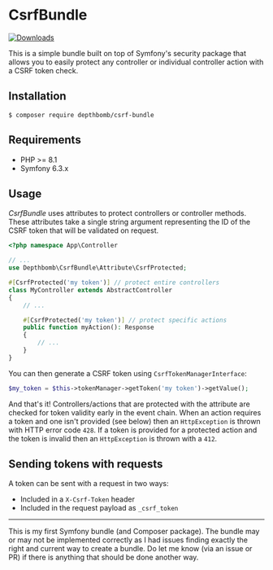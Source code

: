 # CsrfBundle

[![Downloads](https://img.shields.io/packagist/dt/depthbomb/csrf-bundle)](https://packagist.org/packages/depthbomb/csrf-bundle)

This is a simple bundle built on top of Symfony's security package that allows you to easily protect any controller or individual controller action with a CSRF token check.

## Installation

```console
$ composer require depthbomb/csrf-bundle
```

## Requirements

- PHP >= 8.1
- Symfony 6.3.x

## Usage

_CsrfBundle_ uses attributes to protect controllers or controller methods. These attributes take a single string argument representing the ID of the CSRF token that will be validated on request.

```php
<?php namespace App\Controller

// ...
use Depthbomb\CsrfBundle\Attribute\CsrfProtected;

#[CsrfProtected('my token')] // protect entire controllers
class MyController extends AbstractController
{
    // ...

    #[CsrfProtected('my token')] // protect specific actions
    public function myAction(): Response
    {
        // ...
    }
}
```

You can then generate a CSRF token using `CsrfTokenManagerInterface`:

```php
$my_token = $this->tokenManager->getToken('my token')->getValue();
```

And that's it! Controllers/actions that are protected with the attribute are checked for token validity early in the event chain. When an action requires a token and one isn't provided (see below) then an `HttpException` is thrown with HTTP error code `428`. If a token is provided for a protected action and the token is invalid then an `HttpException` is thrown with a `412`.

## Sending tokens with requests

A token can be sent with a request in two ways:

- Included in a `X-Csrf-Token` header
- Included in the request payload as `_csrf_token`

---

This is my first Symfony bundle (and Composer package). The bundle may or may not be implemented correctly as I had issues finding exactly the right and current way to create a bundle. Do let me know (via an issue or PR) if there is anything that should be done another way.
